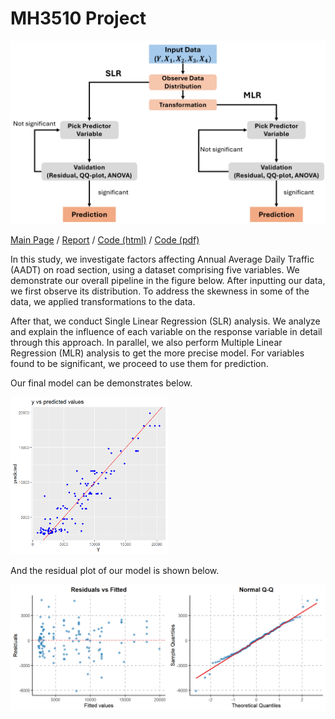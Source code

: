 # MH3510 Project

![](docs/imgs/intro.png)

[Main Page](https://pufanyi.github.io/MH3510-Project/) / [Report](https://pufanyi.github.io/MH3510-Project/MH3510_Project.pdf) / [Code (html)](https://pufanyi.github.io/MH3510-Project/DataAnalysis) / [Code (pdf)](https://pufanyi.github.io/MH3510-Project/DataAnalysis.pdf)

In this study, we investigate factors affecting Annual Average Daily Traffic (AADT) on road section, using a dataset comprising five variables. We demonstrate our overall pipeline in the figure below. After inputting our data, we first observe its distribution. To address the skewness in some of the data, we applied transformations to the data.

After that, we conduct Single Linear Regression (SLR) analysis. We analyze and explain the influence of each variable on the response variable in detail through this approach. In parallel, we also perform Multiple Linear Regression (MLR) analysis to get the more precise model. For variables found to be significant, we proceed to use them for prediction.

Our final model can be demonstrates below.

<img src="docs/imgs/model.png" alt="Model" style="width:50%;">

And the residual plot of our model is shown below.

![](docs/imgs/residuals.png)

